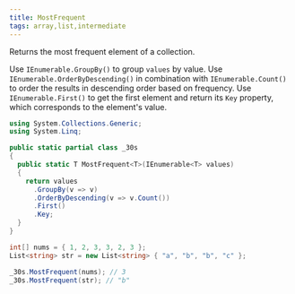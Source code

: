 ```yaml
---
title: MostFrequent
tags: array,list,intermediate
---
```


Returns the most frequent element of a collection.

Use `IEnumerable.GroupBy()` to group `values` by value.
Use `IEnumerable.OrderByDescending()` in combination with `IEnumerable.Count()` to order the results in descending order based on frequency.
Use `IEnumerable.First()` to get the first element and return its `Key` property, which corresponds to the element's value.

```csharp
using System.Collections.Generic;
using System.Linq;

public static partial class _30s 
{
  public static T MostFrequent<T>(IEnumerable<T> values)
  {
    return values
      .GroupBy(v => v)
      .OrderByDescending(v => v.Count())
      .First()
      .Key;
  }
}
```

```csharp
int[] nums = { 1, 2, 3, 3, 2, 3 };
List<string> str = new List<string> { "a", "b", "b", "c" };

_30s.MostFrequent(nums); // 3
_30s.MostFrequent(str); // "b"
```
